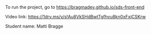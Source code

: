 To run the project, go to https://bragmadev.github.io/sds-front-end

Video link: https://1drv.ms/v/s!Au8VkSHdBwtTgfhvu8kn0xFxjCSKrw

Student name: Matti Bragge

